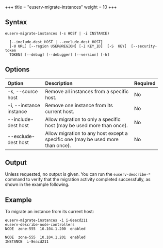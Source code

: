 +++
title = "euserv-migrate-instances"
weight = 10
+++


## Syntax


    euserv-migrate-instances (-s HOST | -i INSTANCE)
    
      [--include-dest HOST | --exclude-dest HOST]
      [-U URL] [--region USER@REGION] [-I KEY_ID]  [-S  KEY]  [--security-token
      TOKEN] [--debug] [--debugger] [--version] [-h]


## Options


| Option | Description | Required | 
|  :---- |  :---- |  :---- | 
| -s, --source host | Remove all instances from a specific host. | No | 
| -i, --instance instance | Remove one instance from its current host. | No | 
| --include-dest host | Allow migration to only a specific host (may be used more than once). | No | 
| --exclude-dest host | Allow migration to any host except a specific one (may be used more than once). | No | 


## Output
Unless requested, no output is given. You can run the `euserv-describe-*` command to verify that the migration activity completed successfully, as shown in the example following. 


## Example
To migrate an instance from its current host: 



    euserv-migrate-instances -i i-8eacd211 
    euserv-describe-node-controllers 
    NODE  zone-555  10.104.1.200  enabled    
    
    NODE  zone-555  10.104.1.201  enabled    
    INSTANCE  i-8eacd211      

